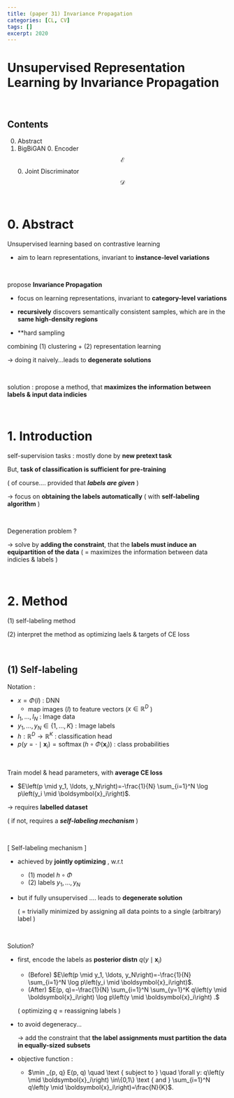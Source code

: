 ```yaml
---
title: (paper 31) Invariance Propagation
categories: [CL, CV]
tags: []
excerpt: 2020
---
```


<script src="https://cdn.mathjax.org/mathjax/latest/MathJax.js?config=TeX-AMS-MML_HTMLorMML" type="text/javascript"></script>

# Unsupervised Representation Learning by Invariance Propagation

<br>

## Contents

0. Abstract
0. BigBiGAN
   0. Encoder $$\mathcal{E}$$
   0. Joint Discriminator $$\mathcal{D}$$ 


<br>

# 0. Abstract

Unsupervised learning based on contrastive learning

- aim to learn representations, invariant to **instance-level variations**

<br>

propose **Invariance Propagation**

- focus on learning representations, invariant to **category-level variations**

- **recursively** discovers semantically consistent samples, which are in the **same high-density regions**
- **hard sampling 

combining (1) clustering + (2) representation learning

$\rightarrow$ doing it naively...leads to **degenerate solutions**

<br>

solution : propose a method, that **maximizes the information between labels & input data indicies**

<br>

# 1. Introduction

self-supervision tasks : mostly done by **new pretext task**

But, **task of classification is sufficient for pre-training**

( of course.... provided that ***labels are given*** )

$\rightarrow$ focus on **obtaining the labels automatically** ( with **self-labeling algorithm** )

<br>

Degeneration problem ?

$\rightarrow$ solve by **adding the constraint**, that the **labels must induce an equipartition of the data** ( = maximizes the information between data indicies & labels )

<br>

# 2. Method

(1) self-labeling method

(2) interpret the method as optimizing laels & targets of CE loss

<br>

## (1) Self-labeling

Notation :

- $x=\Phi(I)$ : DNN
  - map images ($I$) to feature vectors ($x \in \mathbb{R}^D$ )
- $I_1, \ldots, I_N$ : Image data
- $y_1, \ldots, y_N \in\{1, \ldots, K\}$ : Image labels
- $h: \mathbb{R}^D \rightarrow \mathbb{R}^K$ : classification head
- $p\left(y=\cdot \mid \boldsymbol{x}_i\right)=\operatorname{softmax}\left(h \circ \Phi\left(\boldsymbol{x}_i\right)\right)$ : class probabilities 

<br>

Train model & head parameters, with **average CE loss**

- $E\left(p \mid y_1, \ldots, y_N\right)=-\frac{1}{N} \sum_{i=1}^N \log p\left(y_i \mid \boldsymbol{x}_i\right)$.

$\rightarrow$ requires **labelled dataset**

( if not, requires a ***self-labeling mechanism*** )

<br>

[ Self-labeling mechanism ]

- achieved by **jointly optimizing** , w.r.t

  - (1) model $h \circ \Phi$
  - (2) labels $y_1, \ldots, y_N$

- but if fully unsupervised .... leads to **degenerate solution**

  ( = trivially minimized by assigning all data points to a single (arbitrary) label )

<br>

Solution?

- first, encode the labels as **posterior distn** $q\left(y \mid \boldsymbol{x}_i\right)$

  - (Before) $E\left(p \mid y_1, \ldots, y_N\right)=-\frac{1}{N} \sum_{i=1}^N \log p\left(y_i \mid \boldsymbol{x}_i\right)$.
  - (After) $E(p, q)=-\frac{1}{N} \sum_{i=1}^N \sum_{y=1}^K q\left(y \mid \boldsymbol{x}_i\right) \log p\left(y \mid \boldsymbol{x}_i\right) .$

  ( optimizing $q$ = reassigning labels )

- to avoid degeneracy...

  $\rightarrow$ add the constraint that **the label assignments must partition the data in equally-sized subsets**

- objective function :

  - $\min _{p, q} E(p, q) \quad \text { subject to } \quad \forall y: q\left(y \mid \boldsymbol{x}_i\right) \in\{0,1\} \text { and } \sum_{i=1}^N q\left(y \mid \boldsymbol{x}_i\right)=\frac{N}{K}$.

  